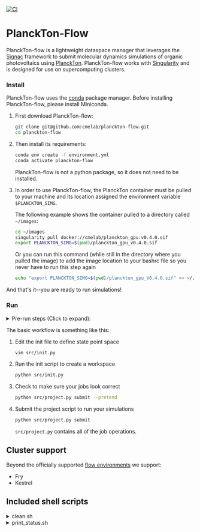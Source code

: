[![CI](https://github.com/cmelab/planckton-flow/workflows/CI/badge.svg)](https://github.com/cmelab/planckton-flow/actions?query=workflow%3ACI)
# PlanckTon-Flow

PlanckTon-flow is a lightweight dataspace manager that leverages the [Signac](https://docs.signac.io/en/latest/) framework to submit molecular dynamics simulations of organic photovoltaics using [PlanckTon](https://github.com/cmelab/planckton). PlanckTon-flow works with [Singularity](https://sylabs.io/guides/latest/user-guide/) and is designed for use on supercomputing clusters.

### Install

PlanckTon-flow uses the [conda](https://conda.io/projects/conda/en/latest/user-guide/install/index.html) package manager. Before installing PlanckTon-flow, please install Miniconda.

1. First download PlanckTon-flow:

    ```bash
    git clone git@github.com:cmelab/planckton-flow.git
    cd planckton-flow
    ```

2. Then install its requirements:

    ```bash
    conda env create -f environment.yml
    conda activate planckton-flow
    ```

    PlanckTon-flow is not a python package, so it does not need to be installed.

3. In order to use PlanckTon-flow, the PlanckTon container must be pulled to your machine and its location assigned the environment variable `$PLANCKTON_SIMG`. 
    
    The following example shows the container pulled to a directory called `~/images`:

    ```bash
    cd ~/images
    singularity pull docker://cmelab/planckton_gpu:v0.4.0.sif
    export PLANCKTON_SIMG=$(pwd)/planckton_gpu_v0.4.0.sif
    ```

    Or you can run this command (while still in the directory where you pulled the image) to add the image location to your bashrc file so you never have to run this step again

    ```bash
    echo "export PLANCKTON_SIMG=$(pwd)/planckton_gpu_V0.4.0.sif" >> ~/.bashrc
    ```

And that's it--you are ready to run simulations!

### Run
<details>
    <summary>Pre-run steps (Click to expand):</summary>

(These commands can be added to your .bashrc to save time.)
1. Make sure singularity is available,
    
    Fry:
    ```bash
    module load singularity
    ```
    Bridges2: singularity is loaded by default
        
2. CUDA libraries are on your path,

    Fry:
    ```bash
    module load cuda
    ```
    Bridges2:
    ```bash
    module load cuda/10
    ```
3. The conda environment is active, 
    ```bash
    conda activate planckton-flow
    ```
4. And the `PLANCKTON_SIMG` variable is set, 

</details>

The basic workflow is something like this:

1. Edit the init file to define state point space

    ```bash
    vim src/init.py
    ```
    
2. Run the init script to create a workspace

    ```bash
    python src/init.py
    ```
    
3. Check to make sure your jobs look correct

    ```bash
    python src/project.py submit --pretend 
    ```

4. Submit the project script to run your simulations

    ```bash
    python src/project.py submit
    ```
    
    `src/project.py` contains all of the job operations.

## Cluster support

Beyond the officially supported [flow environments](https://docs.signac.io/projects/flow/en/latest/supported_environments.html#supported-environments) we support:

* Fry
* Kestrel

## Included shell scripts
<details>
     <summary>clean.sh</summary>
clean.sh is a shell script file that will remove the workspace folder, including the files inside of it, along with any files matching status.txt, signac*, *.log, *.gsd, or *.out within the present planckton-flow clone you are using. To run, type the following in your terminal:

    bash clean.sh 

**THIS WILL DELETE ANY JOBS YOU HAVE RUN SO FAR! MAKE SURE YOU ARE IN THE CLONE OF PLANCKTON-FLOW THAT YOU WANT THE WORKSPACE REMOVED FROM!**
</details>
<details>
     <summary>print_status.sh</summary>
print_status.sh is a shell script file that prints out the status of your recently submitted jobs and saves this information to a file called status.txt. To run, type the following in your terminal:

     bash print_status.sh

</details>
